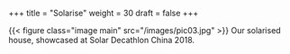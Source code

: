 +++
title = "Solarise"
weight = 30
draft = false
+++

{{< figure class="image main" src="/images/pic03.jpg" >}}
Our solarised house, showcased at Solar Decathlon China 2018.
